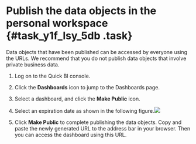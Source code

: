 # Publish the data objects in the personal workspace {#task_y1f_lsy_5db .task}

Data objects that have been published can be accessed by everyone using the URLs. We recommend that you do not publish data objects that involve private business data.

1.   Log on to the Quick BI console. 
2.   Click the **Dashboards** icon to jump to the Dashboards page. 
3.  Select a dashboard, and click the **Make Public** icon. 
4.   Select an expiration date as shown in the following figure.![](http://static-aliyun-doc.oss-cn-hangzhou.aliyuncs.com/assets/img/9174/155600626642094_en-US.png)

 
5.   Click **Make Public** to complete publishing the data objects. Copy and paste the newly generated URL to the address bar in your browser. Then you can access the dashboard using this URL. 

